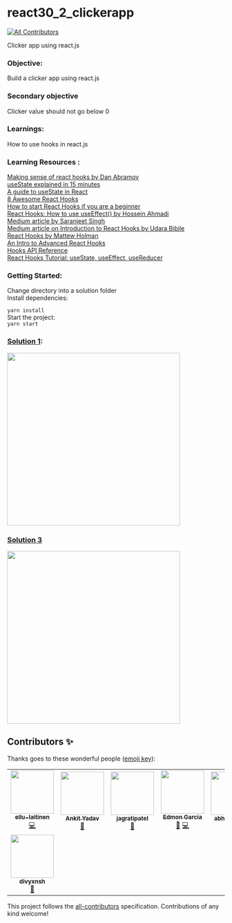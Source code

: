 # react30_2_clickerapp
<!-- ALL-CONTRIBUTORS-BADGE:START - Do not remove or modify this section -->
[![All Contributors](https://img.shields.io/badge/all_contributors-8-orange.svg?style=flat-square)](#contributors-)
<!-- ALL-CONTRIBUTORS-BADGE:END -->

Clicker app using react.js

### Objective:

Build a clicker app using react.js

### Secondary objective

Clicker value should not go below 0

### Learnings:

How to use hooks in react.js

### Learning Resources :
[Making sense of react hooks by Dan Abramov](https://dev.to/dan_abramov/making-sense-of-react-hooks-2eib)   
[useState explained in 15 minutes](https://www.youtube.com/watch?v=O6P86uwfdR0&ab_channel=WebDevSimplified)   
[A guide to useState in React](https://blog.logrocket.com/a-guide-to-usestate-in-react-ecb9952e406c/)   
[8 Awesome React Hooks](https://medium.com/better-programming/8-awesome-react-hooks-2cb31aed4f3d)   
[How to start React Hooks if you are a beginner](https://medium.com/swlh/how-to-start-with-react-hooks-b8ab723ec048)   
[React Hooks: How to use useEffect() by Hossein Ahmadi](https://medium.com/javascript-in-plain-english/react-hooks-how-to-use-useeffect-ecea3e90d84f)  
[Medium article by Saranjeet Singh](https://medium.com/@_sunnygrewal/hooks-in-react-3edfea531739)  
[Medium article on Introduction to React Hooks by Udara Bibile](https://medium.com/@chathuranga94/introduction-to-react-hooks-4694fe2d0fc0)  
[React Hooks by Mattew Holman](https://medium.com/@matthew.holman/react-hooks-usestate-41ff1bf82dd)  
[An Intro to Advanced React Hooks](https://medium.com/in-the-weeds/an-intro-to-advanced-react-hooks-a8af6397fe28)  
[Hooks API Reference](https://reactjs.org/docs/hooks-reference.html)  
[React Hooks Tutorial: useState, useEffect, useReducer](https://www.valentinog.com/blog/hooks/)
### Getting Started:   
Change directory into a solution folder   
Install dependencies:     

`yarn install`  
Start the project:  
`yarn start`

### [Solution 1](https://github.com/codeclassifiers/react30_2_clickerapp/tree/master/solution_1):

<img src="https://res.cloudinary.com/dk22rcdch/image/upload/v1602056241/Blogimages/Clicker_o7hqyq.gif" height="400" />

### [Solution 3](https://github.com/codeclassifiers/react30_2_clickerapp/tree/master/solution_3)
<img src="https://res.cloudinary.com/dk22rcdch/image/upload/v1602643920/Blogimages/Screenshot_2020-10-14_at_8.06.39_AM_a3zqoc.png" height="400" />

## Contributors ✨

Thanks goes to these wonderful people ([emoji key](https://allcontributors.org/docs/en/emoji-key)):

<!-- ALL-CONTRIBUTORS-LIST:START - Do not remove or modify this section -->
<!-- prettier-ignore-start -->
<!-- markdownlint-disable -->
<table>
  <tr>
    <td align="center"><a href="https://github.com/ellu-laitinen"><img src="https://avatars1.githubusercontent.com/u/59651879?v=4" width="100px;" alt=""/><br /><sub><b>ellu-laitinen</b></sub></a><br /><a href="https://github.com/codeclassifiers/react30_2_clickerapp/commits?author=ellu-laitinen" title="Code">💻</a></td>
    <td align="center"><a href="https://github.com/imakki"><img src="https://avatars0.githubusercontent.com/u/30835936?v=4" width="100px;" alt=""/><br /><sub><b>Ankit Yadav</b></sub></a><br /><a href="https://github.com/codeclassifiers/react30_2_clickerapp/commits?author=imakki" title="Documentation">📖</a></td>
    <td align="center"><a href="https://github.com/jagratipatel"><img src="https://avatars1.githubusercontent.com/u/47077847?v=4" width="100px;" alt=""/><br /><sub><b>jagratipatel</b></sub></a><br /><a href="https://github.com/codeclassifiers/react30_2_clickerapp/commits?author=jagratipatel" title="Documentation">📖</a></td>
    <td align="center"><a href="https://github.com/vapx"><img src="https://avatars0.githubusercontent.com/u/44257413?v=4" width="100px;" alt=""/><br /><sub><b>Edmon Garcia</b></sub></a><br /><a href="https://github.com/codeclassifiers/react30_2_clickerapp/commits?author=vapx" title="Documentation">📖</a> <a href="https://github.com/codeclassifiers/react30_2_clickerapp/commits?author=vapx" title="Code">💻</a></td>
    <td align="center"><a href="https://github.com/abhinavvv-7"><img src="https://avatars2.githubusercontent.com/u/72988038?v=4" width="100px;" alt=""/><br /><sub><b>abhinavvv-7</b></sub></a><br /><a href="https://github.com/codeclassifiers/react30_2_clickerapp/commits?author=abhinavvv-7" title="Documentation">📖</a></td>
    <td align="center"><a href="https://github.com/omkar669"><img src="https://avatars3.githubusercontent.com/u/46934695?v=4" width="100px;" alt=""/><br /><sub><b>omkar669</b></sub></a><br /><a href="https://github.com/codeclassifiers/react30_2_clickerapp/commits?author=omkar669" title="Documentation">📖</a></td>
    <td align="center"><a href="https://github.com/ghostmaulik"><img src="https://avatars1.githubusercontent.com/u/56753665?v=4" width="100px;" alt=""/><br /><sub><b>Maulik Khanna</b></sub></a><br /><a href="https://github.com/codeclassifiers/react30_2_clickerapp/commits?author=ghostmaulik" title="Documentation">📖</a></td>
  </tr>
  <tr>
    <td align="center"><a href="https://github.com/divyxnsh"><img src="https://avatars1.githubusercontent.com/u/58469666?v=4" width="100px;" alt=""/><br /><sub><b>divyxnsh</b></sub></a><br /><a href="https://github.com/codeclassifiers/react30_2_clickerapp/commits?author=divyxnsh" title="Documentation">📖</a></td>
  </tr>
</table>

<!-- markdownlint-enable -->
<!-- prettier-ignore-end -->
<!-- ALL-CONTRIBUTORS-LIST:END -->

This project follows the [all-contributors](https://github.com/all-contributors/all-contributors) specification. Contributions of any kind welcome!
